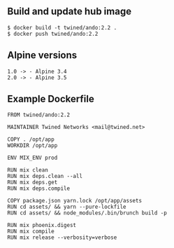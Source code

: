 ## Build and update hub image

```
$ docker build -t twined/ando:2.2 .
$ docker push twined/ando:2.2
```

## Alpine versions

```
1.0 -> - Alpine 3.4
2.0 -> - Alpine 3.5
```

## Example Dockerfile

```
FROM twined/ando:2.2

MAINTAINER Twined Networks <mail@twined.net>

COPY . /opt/app
WORKDIR /opt/app

ENV MIX_ENV prod

RUN mix clean
RUN mix deps.clean --all
RUN mix deps.get
RUN mix deps.compile

COPY package.json yarn.lock /opt/app/assets
RUN cd assets/ && yarn --pure-lockfile
RUN cd assets/ && node_modules/.bin/brunch build -p

RUN mix phoenix.digest
RUN mix compile
RUN mix release --verbosity=verbose
```
